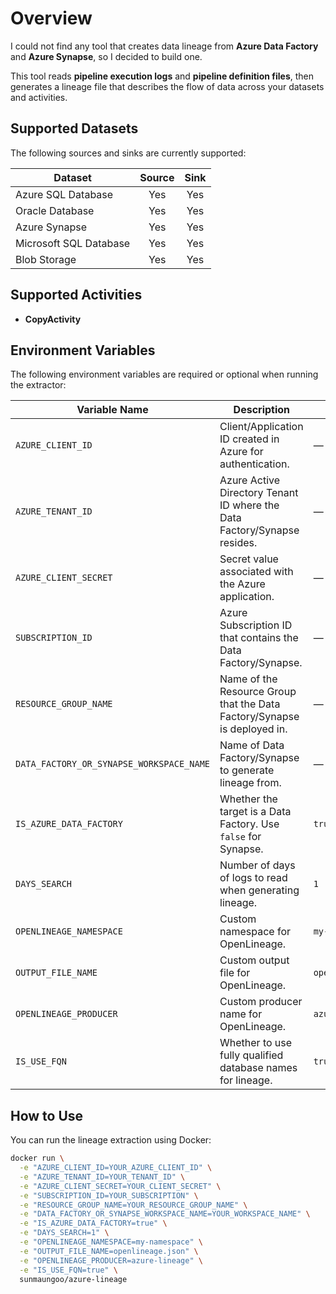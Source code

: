 # Overview

I could not find any tool that creates data lineage from **Azure Data Factory** and **Azure Synapse**, so I decided to build one.  

This tool reads **pipeline execution logs** and **pipeline definition files**, then generates a lineage file that describes the flow of data across your datasets and activities.



## Supported Datasets

The following sources and sinks are currently supported:

| Dataset                  | Source | Sink |
|---------------------------|:------:|:----:|
| Azure SQL Database        |  Yes   | Yes  |
| Oracle Database           |  Yes   | Yes  |
| Azure Synapse             |  Yes   | Yes  |
| Microsoft SQL Database    |  Yes   | Yes  |
| Blob Storage              |  Yes   | Yes  |



## Supported Activities

- **CopyActivity**



## Environment Variables

The following environment variables are required or optional when running the extractor:

| Variable Name                          | Description                                                                 | Default |
|----------------------------------------|-----------------------------------------------------------------------------|---------|
| `AZURE_CLIENT_ID`                      | Client/Application ID created in Azure for authentication.                  | —       |
| `AZURE_TENANT_ID`                      | Azure Active Directory Tenant ID where the Data Factory/Synapse resides.    | —       |
| `AZURE_CLIENT_SECRET`                  | Secret value associated with the Azure application.                         | —       |
| `SUBSCRIPTION_ID`                      | Azure Subscription ID that contains the Data Factory/Synapse.               | —       |
| `RESOURCE_GROUP_NAME`                  | Name of the Resource Group that the Data Factory/Synapse is deployed in.    | —       |
| `DATA_FACTORY_OR_SYNAPSE_WORKSPACE_NAME` | Name of Data Factory/Synapse to generate lineage from.                     | —       |
| `IS_AZURE_DATA_FACTORY`                | Whether the target is a Data Factory. Use `false` for Synapse.              | `true`  |
| `DAYS_SEARCH`                          | Number of days of logs to read when generating lineage.                      | `1`     |
| `OPENLINEAGE_NAMESPACE`                | Custom namespace for OpenLineage.                                           | `my-namespace` |
| `OUTPUT_FILE_NAME`                     | Custom output file for OpenLineage.                                         | `openlineage.json` |
| `OPENLINEAGE_PRODUCER`                 | Custom producer name for OpenLineage.                                       | `azure-lineage` |
| `IS_USE_FQN`                           | Whether to use fully qualified database names for lineage.                  | `true`  |



## How to Use

You can run the lineage extraction using Docker:

```bash
docker run \
  -e "AZURE_CLIENT_ID=YOUR_AZURE_CLIENT_ID" \
  -e "AZURE_TENANT_ID=YOUR_TENANT_ID" \
  -e "AZURE_CLIENT_SECRET=YOUR_CLIENT_SECRET" \
  -e "SUBSCRIPTION_ID=YOUR_SUBSCRIPTION" \
  -e "RESOURCE_GROUP_NAME=YOUR_RESOURCE_GROUP_NAME" \
  -e "DATA_FACTORY_OR_SYNAPSE_WORKSPACE_NAME=YOUR_WORKSPACE_NAME" \
  -e "IS_AZURE_DATA_FACTORY=true" \
  -e "DAYS_SEARCH=1" \
  -e "OPENLINEAGE_NAMESPACE=my-namespace" \
  -e "OUTPUT_FILE_NAME=openlineage.json" \
  -e "OPENLINEAGE_PRODUCER=azure-lineage" \
  -e "IS_USE_FQN=true" \
  sunmaungoo/azure-lineage
```